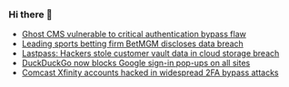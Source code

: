 ### Hi there 👋

<!--START_SECTION:feed-->
* [Ghost CMS vulnerable to critical authentication bypass flaw](https://www.bleepingcomputer.com/news/security/ghost-cms-vulnerable-to-critical-authentication-bypass-flaw/)
* [Leading sports betting firm BetMGM discloses data breach](https://www.bleepingcomputer.com/news/security/leading-sports-betting-firm-betmgm-discloses-data-breach/)
* [Lastpass: Hackers stole customer vault data in cloud storage breach](https://www.bleepingcomputer.com/news/security/lastpass-hackers-stole-customer-vault-data-in-cloud-storage-breach/)
* [DuckDuckGo now blocks Google sign-in pop-ups on all sites](https://www.bleepingcomputer.com/news/security/duckduckgo-now-blocks-google-sign-in-pop-ups-on-all-sites/)
* [Comcast Xfinity accounts hacked in widespread 2FA bypass attacks](https://www.bleepingcomputer.com/news/security/comcast-xfinity-accounts-hacked-in-widespread-2fa-bypass-attacks/)
<!--END_SECTION:feed-->

<!--
**frankenk/frankenk** is a ✨ _special_ ✨ repository because its `README.md` (this file) appears on your GitHub profile.

Here are some ideas to get you started:

- 🔭 I’m currently working on ...
- 🌱 I’m currently learning ...
- 👯 I’m looking to collaborate on ...
- 🤔 I’m looking for help with ...
- 💬 Ask me about ...
- 📫 How to reach me: ...
- 😄 Pronouns: ...
- ⚡ Fun fact: ...
-->




